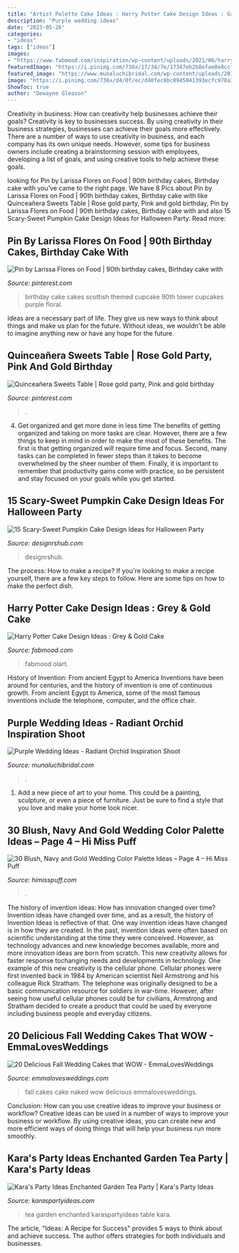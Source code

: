 ```yaml
---
title: "Artist Palette Cake Ideas : Harry Potter Cake Design Ideas : Grey &amp; Gold Cake"
description: "Purple wedding ideas"
date: "2023-05-26"
categories:
- "ideas"
tags: ["ideas"]
images:
- "https://www.fabmood.com/inspiration/wp-content/uploads/2021/06/harry-potter-cake-20-370x640.jpg"
featuredImage: "https://i.pinimg.com/736x/17/34/7e/17347eb2b8efae8e8ccfcec5978c103b.jpg"
featured_image: "https://www.munaluchibridal.com/wp-content/uploads/2014/06/purple-wedding-ideas-radiant-orchid-lilyvevents-munaluchi051.jpg"
image: "https://i.pinimg.com/736x/d4/0f/ec/d40fec8bc0945041393ecfc978a32981--golden-anniversary-anniversary-ideas.jpg"
ShowToc: true
author: "Dewayne Gleason"
---
```



Creativity in business: How can creativity help businesses achieve their goals?
Creativity is key to businesses success. By using creativity in their business strategies, businesses can achieve their goals more effectively. There are a number of ways to use creativity in business, and each company has its own unique needs. However, some tips for business owners include creating a brainstorming session with employees, developing a list of goals, and using creative tools to help achieve these goals.

	

		
looking for Pin by Larissa Flores on Food | 90th birthday cakes, Birthday cake with you've came to the right page. We have 8 Pics about Pin by Larissa Flores on Food | 90th birthday cakes, Birthday cake with like Quinceañera Sweets Table | Rose gold party, Pink and gold birthday, Pin by Larissa Flores on Food | 90th birthday cakes, Birthday cake with and also 15 Scary-Sweet Pumpkin Cake Design Ideas for Halloween Party. Read more:
		
    
## Pin By Larissa Flores On Food | 90th Birthday Cakes, Birthday Cake With

<img loading=lazy src="https://i.pinimg.com/736x/d4/0f/ec/d40fec8bc0945041393ecfc978a32981--golden-anniversary-anniversary-ideas.jpg" onerror="this.onerror=null;this.src='https://tse1.mm.bing.net/th?id=OIP._uoX_H6CkDWDEQqRWqtVHQHaLG&amp;pid=15.1';" alt="Pin by Larissa Flores on Food | 90th birthday cakes, Birthday cake with">

_Source: pinterest.com_

>birthday cake cakes scottish themed cupcake 90th tower cupcakes purple floral. 

	

Ideas are a necessary part of life. They give us new ways to think about things and make us plan for the future. Without ideas, we wouldn't be able to imagine anything new or have any hope for the future.

    
## Quinceañera Sweets Table | Rose Gold Party, Pink And Gold Birthday

<img loading=lazy src="https://i.pinimg.com/736x/17/34/7e/17347eb2b8efae8e8ccfcec5978c103b.jpg" onerror="this.onerror=null;this.src='https://tse1.mm.bing.net/th?id=OIP.Ux4nV0p0quPbeFyMGymoSwHaLH&amp;pid=15.1';" alt="Quinceañera Sweets Table | Rose gold party, Pink and gold birthday">

_Source: pinterest.com_

>. 

	

4) Get organized and get more done in less time
The benefits of getting organized and taking on more tasks are clear. However, there are a few things to keep in mind in order to make the most of these benefits. The first is that getting organized will require time and focus. Second, many tasks can be completed in fewer steps than it takes to become overwhelmed by the sheer number of them. Finally, it is important to remember that productivity gains come with practice, so be persistent and stay focused on your goals while you get started.

    
## 15 Scary-Sweet Pumpkin Cake Design Ideas For Halloween Party

<img loading=lazy src="https://designrshub-designrshub.netdna-ssl.com/wp-content/uploads/2020/10/pumpkin-cake-design-ideas-07.jpg" onerror="this.onerror=null;this.src='https://tse2.mm.bing.net/th?id=OIP.rPPC8zdXBpyjyGCsmluo7wHaLf&amp;pid=15.1';" alt="15 Scary-Sweet Pumpkin Cake Design Ideas for Halloween Party">

_Source: designrshub.com_

>designrshub. 

	

The process: How to make a recipe?
If you're looking to make a recipe yourself, there are a few key steps to follow. Here are some tips on how to make the perfect dish.

    
## Harry Potter Cake Design Ideas : Grey &amp; Gold Cake

<img loading=lazy src="https://www.fabmood.com/inspiration/wp-content/uploads/2021/06/harry-potter-cake-20-370x640.jpg" onerror="this.onerror=null;this.src='https://tse3.mm.bing.net/th?id=OIP.pU90mw4AqvnYDPUi_8yT4gAAAA&amp;pid=15.1';" alt="Harry Potter Cake Design Ideas : Grey &amp; Gold Cake">

_Source: fabmood.com_

>fabmood olart. 

	

History of Invention: From ancient Egypt to America
Inventions have been around for centuries, and the history of invention is one of continuous growth. From ancient Egypt to America, some of the most famous inventions include the telephone, computer, and the office chair.

    
## Purple Wedding Ideas - Radiant Orchid Inspiration Shoot

<img loading=lazy src="https://www.munaluchibridal.com/wp-content/uploads/2014/06/purple-wedding-ideas-radiant-orchid-lilyvevents-munaluchi051.jpg" onerror="this.onerror=null;this.src='https://tse4.mm.bing.net/th?id=OIP.Dlhrxb8CjmkjSELHkJXBEwHaLI&amp;pid=15.1';" alt="Purple Wedding Ideas - Radiant Orchid Inspiration Shoot">

_Source: munaluchibridal.com_

>. 

	

1. Add a new piece of art to your home. This could be a painting, sculpture, or even a piece of furniture. Just be sure to find a style that you love and make your home look nicer.

    
## 30 Blush, Navy And Gold Wedding Color Palette Ideas – Page 4 – Hi Miss Puff

<img loading=lazy src="https://www.himisspuff.com/wp-content/uploads/2017/01/Blush-and-Navy-Wedding-Cake-via-Cotton-and-Crumbs.jpg" onerror="this.onerror=null;this.src='https://tse4.mm.bing.net/th?id=OIP.Gd9LTpeH8QqQXqNX1nqfSAHaLH&amp;pid=15.1';" alt="30 Blush, Navy and Gold Wedding Color Palette Ideas – Page 4 – Hi Miss Puff">

_Source: himisspuff.com_

>. 

	

The history of invention ideas: How has innovation changed over time?
Invention ideas have changed over time, and as a result, the history of Invention Ideas is reflective of that. One way invention ideas have changed is in how they are created.  In the past, invention ideas were often based on scientific understanding at the time they were conceived. However, as technology advances and new knowledge becomes available, more and more innovation ideas are born from scratch. This new creativity allows for faster response tochanging needs and developments in technology.
One example of this new creativity is the cellular phone. Cellular phones were first invented back in 1984 by American scientist Neil Armstrong and his colleague Rick Stratham. The telephone was originally designed to be a basic communication resource for soldiers in war-time. However, after seeing how useful cellular phones could be for civilians, Armstrong and Stratham decided to create a product that could be used by everyone including business people and everyday citizens.

    
## 20 Delicious Fall Wedding Cakes That WOW - EmmaLovesWeddings

<img loading=lazy src="https://emmalovesweddings.com/wp-content/uploads/2018/08/naked-wedding-cake-ideas-with-fall-color-accents.jpg" onerror="this.onerror=null;this.src='https://tse1.mm.bing.net/th?id=OIP.JHEmRpJV3-CXNC9K7DLYIAHaLH&amp;pid=15.1';" alt="20 Delicious Fall Wedding Cakes that WOW - EmmaLovesWeddings">

_Source: emmalovesweddings.com_

>fall cakes cake naked wow delicious emmalovesweddings. 

	

Conclusion: How can you use creative ideas to improve your business or workflow?
Creative ideas can be used in a number of ways to improve your business or workflow. By using creative ideas, you can create new and more efficient ways of doing things that will help your business run more smoothly.

    
## Kara&#039;s Party Ideas Enchanted Garden Tea Party | Kara&#039;s Party Ideas

<img loading=lazy src="https://karaspartyideas.com/wp-content/uploads/2019/03/Enchanted-Garden-Tea-Party-via-Karas-Party-Ideas-KarasPartyIdeas.com2_.jpeg" onerror="this.onerror=null;this.src='https://tse3.mm.bing.net/th?id=OIP.nn1XWegDA3Bkwb80AFiLkgHaLH&amp;pid=15.1';" alt="Kara&#039;s Party Ideas Enchanted Garden Tea Party | Kara&#039;s Party Ideas">

_Source: karaspartyideas.com_

>tea garden enchanted karaspartyideas table kara. 

	

The article, "Ideas: A Recipe for Success" provides 5 ways to think about and achieve success. The author offers strategies for both individuals and businesses.

